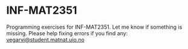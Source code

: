 # INF-MAT2351
Programming exercises for INF-MAT2351. Let me know if something is missing. 
Please help fixing errors if you find any:
vegarvi@student.matnat.uio.no
